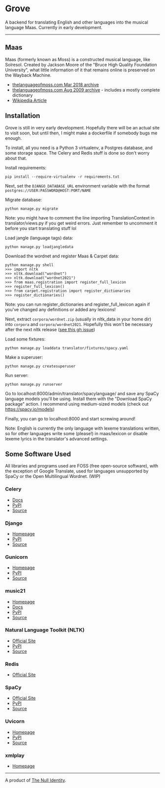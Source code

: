 # Grove

A backend for translating English and other languages into the musical language Maas. Currently in early development.

---

## Maas

Maas (formerly known as Moss) is a constructed musical language, like Solresol.
Created by Jackson Moore of the &quot;Bruce High Quality Foundation University&quot;,
what little information of it that remains online is preserved on the Wayback Machine.

- [thelanguageofmoss.com Mar 2018 archive](https://web.archive.org/web/20180311194718/http://www.thelanguageofmoss.com/)
- [thelanguageofmoss.com Aug 2009 archive](https://web.archive.org/web/20090813110752/http://www.thelanguageofmoss.com/) - includes a mostly complete dictionary
- [Wikipedia Article](<https://en.wikipedia.org/wiki/Moss_(language)>)

## Installation

Grove is still in very early development.
Hopefully there will be an actual site to visit soon,
but until then, I might make a dockerfile if somebody bugs me enough.

To install, all you need is a Python 3 virtualenv, a Postgres database, and some storage space.
The Celery and Redis stuff is done so don't worry about that.

Install requirements:

`pip install --require-virtualenv -r requirements.txt`

Next, set the `DJANGO_DATABASE_URL` environment variable
with the format `postgres://USER:PASSWORD@HOST:PORT/NAME`

Migrate database:

`python manage.py migrate`

Note: you might have to comment the line importing TranslationContext in translator/views.py if you get weird errors.
Just remember to uncomment it before you start translating stuff lol

Load jangle (language tags) data:

`python manage.py loadjangledata`

Download the wordnet and register Maas & Carpet data:

```
python manage.py shell
>>> import nltk
>>> nltk.download("wordnet")
>>> nltk.download("wordnet2021")
>>> from maas.registration import register_full_lexicon
>>> register_full_lexicon()
>>> from carpet.registration import register_dictionaries
>>> register_dictionaries()
```

Note: you can run register_dictionaries and register_full_lexicon again if you've changed any definitions or added any lexicons!

Next, extract `corpora/wordnet.zip` (usually in nltk_data in your home dir) into `corpora` and `corpora/wordnet2021`.
Hopefully this won't be necessary after the next nltk release ([see this gh issue](https://github.com/nltk/nltk/issues/30510))

Load some fixtures:

`python manage.py loaddata translator/fixtures/spacy.yaml`

Make a superuser:

`python manage.py createsuperuser`

Run server:

`python manage.py runserver`

Go to localhost:8000/admin/translator/spacylanguage/ and save any SpaCy language models you'll be using.
Install them with the &quot;Download SpaCy package&quot; action.
I recommend using medium-sized models (check out https://spacy.io/models)

Finally, you can go to localhost:8000 and start screwing around!

Note: English is currently the only language with lexeme translations written,
so for other languages write some (please!) in maas/lexicon
or disable lexeme lyrics in the translator's advanced settings.

## Some Software Used

All libraries and programs used are FOSS (free open-source software), with the exception of Google Translate, used for languages unsupported by SpaCy or the Open Multilingual Wordnet. (WIP)

### Celery

- [Docs](https://docs.celeryq.dev/en/stable/index.html)
- [PyPI](https://pypi.org/project/celery/)
- [Source](https://github.com/celery/celery)

### Django

- [Homepage](https://www.djangoproject.com/)
- [PyPI](https://pypi.org/project/Django/)
- [Source](https://github.com/django/django)

### Gunicorn

- [Homepage](https://gunicorn.org/)
- [PyPI](https://pypi.org/project/gunicorn/)
- [Source](https://github.com/benoitc/gunicorn)

### music21

- [Homepage](https://web.mit.edu/music21/)
- [Docs](https://web.mit.edu/music21/doc/index.html)
- [PyPI](https://pypi.org/project/music21/)
- [Source](https://github.com/cuthbertLab/music21/)

### Natural Language Toolkit (NLTK)

- [Official Site](https://www.nltk.org/)
- [PyPI](https://pypi.org/project/nltk/)
- [Source](https://github.com/nltk/nltk)

### Redis

- [Official Site](https://redis.io/)

### SpaCy

- [Official Site](https://spacy.io/)
- [PyPI](https://pypi.org/project/spacy/)
- [Source](https://github.com/explosion/spaCy)

### Uvicorn

- [Homepage](https://www.uvicorn.org/)
- [PyPI](https://pypi.org/project/uvicorn/)
- [Source](https://github.com/encode/uvicorn/)

### xmlplay

- [Homepage](https://wim.vree.org/js3/xmlplay_index.html)

---

A product of [The Null Identity](https://society.nullring.xyz/).
